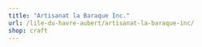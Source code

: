 ```yaml
---
title: "Artisanat la Baraque Inc."
url: /lile-du-havre-aubert/artisanat-la-baraque-inc/
shop: craft
---
```

